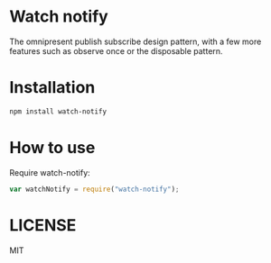 Watch notify
=============

The omnipresent publish subscribe design pattern, with a few more features such as observe once or the disposable pattern.

Installation
============

```bash
npm install watch-notify
```

How to use
==========

Require watch-notify:

```js
var watchNotify = require("watch-notify");
```


LICENSE
=======

MIT
